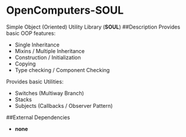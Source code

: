 # OpenComputers-SOUL
Simple Object (Oriented) Utility Library (**SOUL**)
##Description
Provides basic OOP features:
  - Single Inheritance
  - Mixins / Multiple Inheritance
  - Construction / Initialization
  - Copying
  - Type checking / Component Checking

Provides basic Utilities:
  - Switches (Multiway Branch)
  - Stacks
  - Subjects (Callbacks / Observer Pattern)

##External Dependencies
  - **none**

